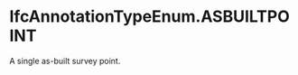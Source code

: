 IfcAnnotationTypeEnum.ASBUILTPOINT
==================================
A single as-built survey point.


